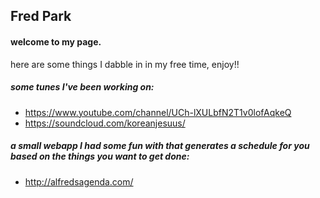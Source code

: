 ## Fred Park


#### welcome to my page.

here are some things I dabble in in my free time, enjoy!!

##### some tunes I've been working on:
- https://www.youtube.com/channel/UCh-lXULbfN2T1v0lofAqkeQ
- https://soundcloud.com/koreanjesuus/

##### a small webapp I had some fun with that generates a schedule for you based on the things you want to get done:
- http://alfredsagenda.com/
